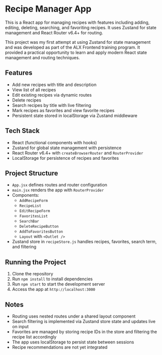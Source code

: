# Recipe Manager App

This is a React app for managing recipes with features including adding, editing, deleting, searching, and favoriting recipes. It uses Zustand for state management and React Router v6.4+ for routing.

This project was my first attempt at using Zustand for state management and was developed as part of the ALX Frontend training program. It provided a practical opportunity to learn and apply modern React state management and routing techniques.

## Features

- Add new recipes with title and description
- View list of all recipes
- Edit existing recipes via dynamic routes
- Delete recipes
- Search recipes by title with live filtering
- Mark recipes as favorites and view favorite recipes
- Persistent state stored in localStorage via Zustand middleware

## Tech Stack

- React (functional components with hooks)
- Zustand for global state management with persistence
- React Router v6.4+ with `createBrowserRouter` and `RouterProvider`
- LocalStorage for persistence of recipes and favorites

## Project Structure

- `App.jsx` defines routes and router configuration
- `main.jsx` renders the app with `RouterProvider`
- Components:
  - `AddRecipeForm`
  - `RecipeList`
  - `EditRecipeForm`
  - `FavoritesList`
  - `SearchBar`
  - `DeleteRecipeButton`
  - `AddToFavoritesButton`
  - `Layout` with `<Outlet />`
- Zustand store in `recipeStore.js` handles recipes, favorites, search term, and filtering

## Running the Project

1. Clone the repository  
2. Run `npm install` to install dependencies  
3. Run `npm start` to start the development server  
4. Access the app at `http://localhost:3000`

## Notes

- Routing uses nested routes under a shared layout component  
- Search filtering is implemented via Zustand store state and updates live on input  
- Favorites are managed by storing recipe IDs in the store and filtering the recipe list accordingly  
- The app uses localStorage to persist state between sessions
- Recipe recommendations are not yet integrated



